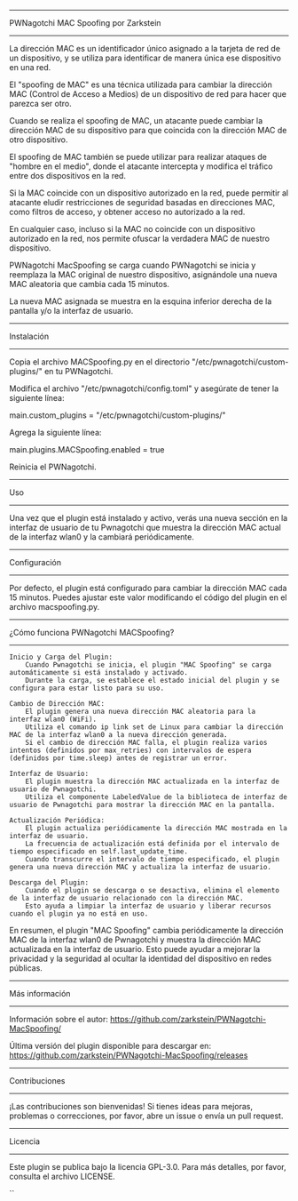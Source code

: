 *****
PWNagotchi MAC Spoofing por Zarkstein
*****

La dirección MAC es un identificador único asignado a la tarjeta de red de un dispositivo, y se utiliza para identificar de manera única ese dispositivo en una red.

El "spoofing de MAC" es una técnica utilizada para cambiar la dirección MAC (Control de Acceso a Medios) de un dispositivo de red para hacer que parezca ser otro.

Cuando se realiza el spoofing de MAC, un atacante puede cambiar la dirección MAC de su dispositivo para que coincida con la dirección MAC de otro dispositivo.

El spoofing de MAC también se puede utilizar para realizar ataques de "hombre en el medio", donde el atacante intercepta y modifica el tráfico entre dos dispositivos en la red.

Si la MAC coincide con un dispositivo autorizado en la red, puede permitir al atacante eludir restricciones de seguridad basadas en direcciones MAC, como filtros de acceso, y obtener acceso no autorizado a la red.

En cualquier caso, incluso si la MAC no coincide con un dispositivo autorizado en la red, nos permite ofuscar la verdadera MAC de nuestro dispositivo.

PWNagotchi MacSpoofing se carga cuando PWNagotchi se inicia y reemplaza la MAC original de nuestro dispositivo, asignándole una nueva MAC aleatoria que cambia cada 15 minutos.

La nueva MAC asignada se muestra en la esquina inferior derecha de la pantalla y/o la interfaz de usuario.

*****
Instalación
*****


Copia el archivo MACSpoofing.py en el directorio "/etc/pwnagotchi/custom-plugins/" en tu PWNagotchi.

Modifica el archivo "/etc/pwnagotchi/config.toml" y asegúrate de tener la siguiente línea:

main.custom_plugins = "/etc/pwnagotchi/custom-plugins/"

Agrega la siguiente línea:

main.plugins.MACSpoofing.enabled = true

Reinicia el PWNagotchi.

*****
Uso
*****

Una vez que el plugin está instalado y activo, verás una nueva sección en la interfaz de usuario de tu Pwnagotchi que muestra la dirección MAC actual de la interfaz wlan0 y la cambiará periódicamente.

*****
Configuración
*****

Por defecto, el plugin está configurado para cambiar la dirección MAC cada 15 minutos. 
Puedes ajustar este valor modificando el código del plugin en el archivo macspoofing.py.

*****
¿Cómo funciona PWNagotchi MACSpoofing?
*****

    Inicio y Carga del Plugin:
        Cuando Pwnagotchi se inicia, el plugin "MAC Spoofing" se carga automáticamente si está instalado y activado.
        Durante la carga, se establece el estado inicial del plugin y se configura para estar listo para su uso.

    Cambio de Dirección MAC:
        El plugin genera una nueva dirección MAC aleatoria para la interfaz wlan0 (WiFi).
        Utiliza el comando ip link set de Linux para cambiar la dirección MAC de la interfaz wlan0 a la nueva dirección generada.
        Si el cambio de dirección MAC falla, el plugin realiza varios intentos (definidos por max_retries) con intervalos de espera (definidos por time.sleep) antes de registrar un error.

    Interfaz de Usuario:
        El plugin muestra la dirección MAC actualizada en la interfaz de usuario de Pwnagotchi.
        Utiliza el componente LabeledValue de la biblioteca de interfaz de usuario de Pwnagotchi para mostrar la dirección MAC en la pantalla.

    Actualización Periódica:
        El plugin actualiza periódicamente la dirección MAC mostrada en la interfaz de usuario.
        La frecuencia de actualización está definida por el intervalo de tiempo especificado en self.last_update_time.
        Cuando transcurre el intervalo de tiempo especificado, el plugin genera una nueva dirección MAC y actualiza la interfaz de usuario.

    Descarga del Plugin:
        Cuando el plugin se descarga o se desactiva, elimina el elemento de la interfaz de usuario relacionado con la dirección MAC.
        Esto ayuda a limpiar la interfaz de usuario y liberar recursos cuando el plugin ya no está en uso.


En resumen, el plugin "MAC Spoofing" cambia periódicamente la dirección MAC de la interfaz wlan0 de Pwnagotchi y muestra la dirección MAC actualizada en la interfaz de usuario. 
Esto puede ayudar a mejorar la privacidad y la seguridad al ocultar la identidad del dispositivo en redes públicas.

*****
Más información
*****

Información sobre el autor:
https://github.com/zarkstein/PWNagotchi-MacSpoofing/

Última versión del plugin disponible para descargar en:
https://github.com/zarkstein/PWNagotchi-MacSpoofing/releases

*****
Contribuciones
*****
¡Las contribuciones son bienvenidas! Si tienes ideas para mejoras, problemas o correcciones, por favor, abre un issue o envía un pull request.

*****
Licencia
*****

Este plugin se publica bajo la licencia GPL-3.0. Para más detalles, por favor, consulta el archivo LICENSE.

``
